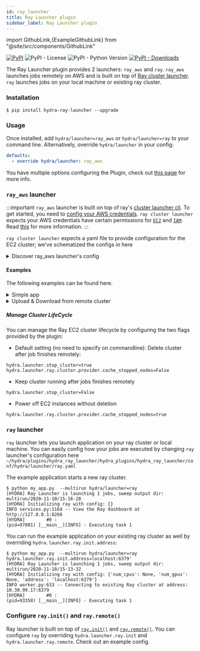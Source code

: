 ```yaml
---
id: ray_launcher
title: Ray Launcher plugin
sidebar_label: Ray Launcher plugin
---
```


import GithubLink,{ExampleGithubLink} from "@site/src/components/GithubLink"

[![PyPI](https://img.shields.io/pypi/v/hydra-ray-launcher)](https://pypi.org/project/hydra-ray-launcher/)
![PyPI - License](https://img.shields.io/pypi/l/hydra-ray-launcher)
![PyPI - Python Version](https://img.shields.io/pypi/pyversions/hydra-ray-launcher)
[![PyPI - Downloads](https://img.shields.io/pypi/dm/hydra-ray-launcher.svg)](https://pypistats.org/packages/hydra-ray-launcher)<ExampleGithubLink text="Example application" to="plugins/hydra_ray_launcher/examples"/><ExampleGithubLink text="Plugin source" to="plugins/hydra_ray_launcher"/>

The Ray Launcher plugin provides 2 launchers: `ray_aws` and `ray`. 
 `ray_aws` launches jobs remotely on AWS and is built on top of [Ray cluster launcher](https://docs.ray.io/en/latest/cluster/launcher.html). `ray` launches jobs on your local machine or existing ray cluster. 

### Installation

```commandline
$ pip install hydra-ray-launcher --upgrade
```

### Usage
Once installed, add `hydra/launcher=ray_aws` or `hydra/launcher=ray` to your command line. Alternatively, override `hydra/launcher` in your config:

```yaml
defaults:
  - override hydra/launcher: ray_aws
```
You have multiple options configuring the Plugin, check out [this page](../patterns/configuring_plugins) for more info.


### `ray_aws` launcher

:::important
`ray_aws` launcher is built on top of ray's [cluster launcher cli](https://docs.ray.io/en/latest/cluster/launcher.html). To get started, you need to 
[config your AWS credentials](https://docs.aws.amazon.com/cli/latest/userguide/cli-configure-files.html).
`ray cluster launcher` expects your AWS credentials have certain permissions for [`EC2`](https://aws.amazon.com/ec2) and [`IAM`](https://aws.amazon.com/iam). Read [this](https://github.com/ray-project/ray/issues/9327) for more information.
:::

`ray cluster launcher` expects a yaml file to provide configuration for the EC2 cluster; we've schematized the configs in <GithubLink to="plugins/hydra_ray_launcher/hydra_plugins/hydra_ray_launcher/_config.py">here</GithubLink>

<details><summary>Discover ray_aws launcher's config</summary>

```commandline
$ python my_app.py hydra/launcher=ray_aws --cfg hydra -p hydra.launcher
# @package hydra.launcher
_target_: hydra_plugins.hydra_ray_launcher.ray_aws_launcher.RayAWSLauncher
env_setup:
  pip_packages:
    omegaconf: 2.0.5
    hydra_core: 1.0.4
    ray: 1.0.1.post1
    cloudpickle: 1.6.0
    pickle5: 0.0.11
    hydra_ray_launcher: 0.1.2
  commands:
  - conda create -n hydra_${python_version:micro} python=${python_version:micro} -y
  - echo 'export PATH="$HOME/anaconda3/envs/hydra_${python_version:micro}/bin:$PATH"'
    >> ~/.bashrc
ray:
  init:
    address: null
  remote: {}
  cluster:
    cluster_name: default
    min_workers: 0
    max_workers: 1
    initial_workers: 0
    autoscaling_mode: default
    target_utilization_fraction: 0.8
    idle_timeout_minutes: 5
    docker:
      image: ''
      container_name: ''
      pull_before_run: true
      run_options: []
    provider:
      type: aws
      region: us-west-2
      availability_zone: us-west-2a,us-west-2b
      cache_stopped_nodes: false
      key_pair:
        key_name: hydra
    auth:
      ssh_user: ubuntu
    head_node:
      InstanceType: m5.large
      ImageId: ami-008d8ed4bd7dc2485
    worker_nodes:
      InstanceType: m5.large
      ImageId: ami-008d8ed4bd7dc2485
    file_mounts: {}
    initialization_commands: []
    setup_commands: []
    head_setup_commands: []
    worker_setup_commands: []
    head_start_ray_commands:
    - ray stop
    - ulimit -n 65536; ray start --head --redis-port=6379 --object-manager-port=8076
      --autoscaling-config=~/ray_bootstrap_config.yaml
    worker_start_ray_commands:
    - ray stop
    - ulimit -n 65536; ray start --address=$RAY_HEAD_IP:6379 --object-manager-port=8076
stop_cluster: true
sync_up:
  source_dir: null
  target_dir: null
  include: []
  exclude: []
sync_down:
  source_dir: null
  target_dir: null
  include: []
  exclude: []
```
</details>


#### Examples

The following examples can be found <GithubLink to="plugins/hydra_ray_launcher/examples">here</GithubLink>.

<details><summary>Simple app</summary>

```commandline
$ python my_app.py --multirun task=1,2,3
[HYDRA] Ray Launcher is launching 3 jobs, 
[HYDRA]        #0 : task=1
[HYDRA]        #1 : task=2
[HYDRA]        #2 : task=3
[HYDRA] Pickle for jobs: /var/folders/n_/9qzct77j68j6n9lh0lw3vjqcn96zxl/T/tmpqqg4v4i7/job_spec.pkl
[HYDRA] Saving RayClusterConf in a temp yaml file: /var/folders/n_/9qzct77j68j6n9lh0lw3vjqcn96zxl/T/tmpaa07pq3w.yaml.
...
[HYDRA] Output: INFO services.py:1164 -- View the Ray dashboard at http://127.0.0.1:8265
(pid=3374) [__main__][INFO] - Executing task 1
(pid=3374) [__main__][INFO] - Executing task 2
(pid=3374) [__main__][INFO] - Executing task 3
...
[HYDRA] Stopping cluster now. (stop_cluster=true)
[HYDRA] Deleted the cluster (provider.cache_stopped_nodes=false)
[HYDRA] Running command: ['ray', 'down', '-y', '/var/folders/n_/9qzct77j68j6n9lh0lw3vjqcn96zxl/T/tmpaa07pq3w.yaml']

```
</details>


<details><summary>Upload & Download from remote cluster</summary>

If your application is dependent on multiple modules, you can configure `hydra.launcher.sync_up` to upload dependency modules to the remote cluster.
You can also configure `hydra.launcher.sync_down` to download output from remote cluster if needed. This functionality is built on top of `rsync`, `include` and `exclude` is consistent with how it works in `rsync`.

```commandline

$  python train.py --multirun random_seed=1,2,3
[HYDRA] Ray Launcher is launching 3 jobs, 
[HYDRA]        #0 : random_seed=1
[HYDRA]        #1 : random_seed=2
[HYDRA]        #2 : random_seed=3
[HYDRA] Pickle for jobs: /var/folders/n_/9qzct77j68j6n9lh0lw3vjqcn96zxl/T/tmptdkye9of/job_spec.pkl
[HYDRA] Saving RayClusterConf in a temp yaml file: /var/folders/n_/9qzct77j68j6n9lh0lw3vjqcn96zxl/T/tmp2reaoixs.yaml.
[HYDRA] Running command: ['ray', 'up', '-y', '/var/folders/n_/9qzct77j68j6n9lh0lw3vjqcn96zxl/T/tmp2reaoixs.yaml']
...
[HYDRA] Output: INFO services.py:1164 -- View the Ray dashboard at http://127.0.0.1:8265
(pid=1772) [__main__][INFO] - Start training...
(pid=1772) [INFO] - Init my model
(pid=1772) [INFO] - Created dir for checkpoints. dir=checkpoint
(pid=1772) [__main__][INFO] - Start training...
(pid=1772) [INFO] - Init my model
(pid=1772) [INFO] - Created dir for checkpoints. dir=checkpoint
(pid=1772) [__main__][INFO] - Start training...
(pid=1772) [INFO] - Init my model
(pid=1772) [INFO] - Created dir for checkpoints. dir=checkpoint
Loaded cached provider configuration
...
[HYDRA] Output: receiving file list ... done
16-32-25/
16-32-25/0/
16-32-25/0/checkpoint/
16-32-25/0/checkpoint/checkpoint_1.pt
16-32-25/1/
16-32-25/1/checkpoint/
16-32-25/1/checkpoint/checkpoint_2.pt
16-32-25/2/
16-32-25/2/checkpoint/
16-32-25/2/checkpoint/checkpoint_3.pt
...
[HYDRA] Stopping cluster now. (stop_cluster=true)
[HYDRA] NOT deleting the cluster (provider.cache_stopped_nodes=true)
[HYDRA] Running command: ['ray', 'down', '-y', '/var/folders/n_/9qzct77j68j6n9lh0lw3vjqcn96zxl/T/tmpy430k4xr.yaml']
```
</details>


##### Manage Cluster LifeCycle
You can manage the Ray EC2 cluster lifecycle by configuring the two flags provided by the plugin:

- Default setting (no need to specify on commandline): Delete cluster after job finishes remotely:
```commandline
hydra.launcher.stop_cluster=true
hydra.launcher.ray.cluster.provider.cache_stopped_nodes=False
```

- Keep cluster running after jobs finishes remotely
```commandline
hydra.launcher.stop_cluster=False
```

- Power off EC2 instances without deletion
```commandline
hydra.launcher.ray.cluster.provider.cache_stopped_nodes=true
```


### `ray` launcher

`ray` launcher lets you launch application on your ray cluster or local machine. You can easily config how your jobs are executed by changing `ray` launcher's configuration here
 `~/hydra/plugins/hydra_ray_launcher/hydra_plugins/hydra_ray_launcher/conf/hydra/launcher/ray.yaml`
 
 The <GithubLink to="plugins/hydra_ray_launcher/examples/simple">example application</GithubLink> starts a new ray cluster.
```commandline
$ python my_app.py  --multirun hydra/launcher=ray
[HYDRA] Ray Launcher is launching 1 jobs, sweep output dir: multirun/2020-11-10/15-16-28
[HYDRA] Initializing ray with config: {}
INFO services.py:1164 -- View the Ray dashboard at http://127.0.0.1:8266
[HYDRA]        #0 : 
(pid=97801) [__main__][INFO] - Executing task 1
```

You can run the example application on your existing ray cluster as well by overriding `hydra.launcher.ray.init.address`:
```commandline
$ python my_app.py  --multirun hydra/launcher=ray hydra.launcher.ray.init.address=localhost:6379'
[HYDRA] Ray Launcher is launching 1 jobs, sweep output dir: multirun/2020-11-10/15-13-32
[HYDRA] Initializing ray with config: {'num_cpus': None, 'num_gpus': None, 'address': 'localhost:6379'}
INFO worker.py:633 -- Connecting to existing Ray cluster at address: 10.30.99.17:6379
[HYDRA]        #0 : 
(pid=93358) [__main__][INFO] - Executing task 1
```

### Configure `ray.init()` and `ray.remote()`
Ray launcher is built on top of [`ray.init()`](https://docs.ray.io/en/master/package-ref.html?highlight=ray.remote#ray-init) 
and [`ray.remote()`](https://docs.ray.io/en/master/package-ref.html?highlight=ray.remote#ray-remote). 
You can configure `ray` by overriding `hydra.launcher.ray.init` and `hydra.launcher.ray.remote`. 
Check out an <GithubLink to="plugins/hydra_ray_launcher/examples/simple/config.yaml">example config</GithubLink>.
